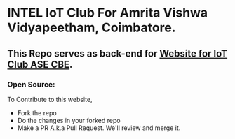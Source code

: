 # INTEL IoT Club For Amrita Vishwa Vidyapeetham, Coimbatore.
## This Repo serves as back-end for [Website for IoT Club ASE CBE](https://intelase.tech).
### Open Source:
To Contribute to this website,
- Fork the repo
- Do the changes in your forked repo
- Make a PR A.k.a Pull Request.
We'll review and merge it.
